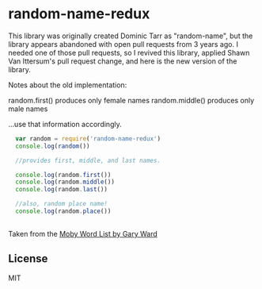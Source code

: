 # random-name-redux

This library was originally created Dominic Tarr as "random-name", but the library appears abandoned with open pull requests from 3 years ago. I needed one of those pull requests, so I revived this library, applied Shawn Van Ittersum's pull request change, and here is the new version of the library.

Notes about the old implementation:

random.first() produces only female names
random.middle() produces only male names

...use that information accordingly.

``` js
  var random = require('random-name-redux')
  console.log(random())

  //provides first, middle, and last names.

  console.log(random.first())
  console.log(random.middle())
  console.log(random.last())

  //also, random place name!
  console.log(random.place())
  
```

Taken from the [Moby Word List by Gary Ward](http://www.gutenberg.org/ebooks/3201)

## License

MIT

